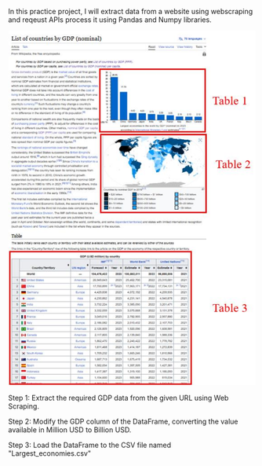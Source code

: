 In this practice project, I will extract data from a website using webscraping and reqeust APIs process it using Pandas and Numpy libraries.

![Alt text](image.png)

Step 1:
Extract the required GDP data from the given URL using Web Scraping.

Step 2:
Modify the GDP column of the DataFrame, converting the value available in Million USD to Billion USD.

Step 3:
Load the DataFrame to the CSV file named "Largest_economies.csv"

